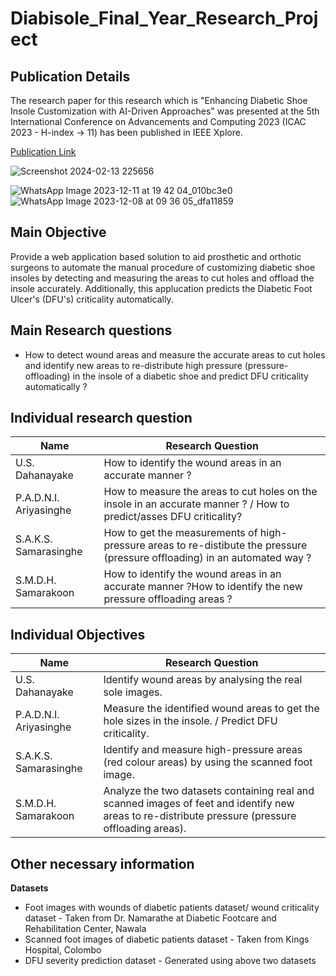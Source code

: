 # Diabisole_Final_Year_Research_Project

## Publication Details

The research paper for this research which is "Enhancing Diabetic Shoe Insole Customization with AI-Driven Approaches" was presented at the 5th International Conference on Advancements and Computing 2023 (ICAC 2023 - H-index -> 11) has been published in IEEE Xplore.

[Publication Link](https://ieeexplore.ieee.org/document/10417280)

![Screenshot 2024-02-13 225656](https://github.com/nesa12/Diabisole_Final_Year_Research_Project/assets/87229466/6464a8e0-408a-4020-951a-d99298f60221)

![WhatsApp Image 2023-12-11 at 19 42 04_010bc3e0](https://github.com/nesa12/Diabisole_Final_Year_Research_Project/assets/87229466/e9d84eb3-7092-41c3-83ad-bb2877d98f27)  ![WhatsApp Image 2023-12-08 at 09 36 05_dfa11859](https://github.com/nesa12/Diabisole_Final_Year_Research_Project/assets/87229466/3dead378-a096-4cac-bcd4-92ca5a02fade)


## Main Objective

Provide a web application based solution to aid prosthetic and orthotic surgeons to automate the manual procedure of customizing diabetic shoe insoles by detecting and measuring the areas to cut holes and offload the insole accurately. Additionally, this applucation predicts the Diabetic Foot Ulcer's (DFU's) criticality automatically.

## Main Research questions

*  How to detect wound areas and measure the accurate areas to cut holes and identify new areas to re-distribute high pressure (pressure-offloading) in the insole of a diabetic shoe and predict DFU criticality automatically ?

## Individual research question

| Name | Research Question |
| ------ | ------ |
| U.S. Dahanayake | How to identify the wound areas in an accurate manner ? |
| P.A.D.N.I. Ariyasinghe | How to measure the areas to cut holes on the insole in an accurate manner ? / How to predict/asses DFU criticality? |
| S.A.K.S. Samarasinghe | How to get the measurements of high-pressure areas to re-distibute the pressure (pressure offloading) in an automated way ? |
| S.M.D.H. Samarakoon | How to identify the wound areas in an accurate manner ?How to identify the new pressure offloading areas ? |

## Individual Objectives

| Name | Research Question |
| ------ | ------ |
| U.S. Dahanayake | Identify wound areas by analysing the real sole images. |
| P.A.D.N.I. Ariyasinghe | Measure the identified wound areas to get the hole sizes in the insole. / Predict DFU criticality.|
| S.A.K.S. Samarasinghe | Identify and measure high-pressure areas (red colour areas) by using the scanned foot image. |
| S.M.D.H. Samarakoon | Analyze the two datasets containing real and scanned images of feet and identify new areas to re-distribute pressure (pressure offloading areas). |


## Other necessary information

**Datasets**
*  Foot images with wounds of diabetic patients dataset/ wound criticality dataset - Taken from Dr. Namarathe at Diabetic Footcare and Rehabilitation Center, Nawala 
*  Scanned foot images of diabetic patients dataset - Taken from Kings Hospital, Colombo
*  DFU severity prediction dataset - Generated using above two datasets

